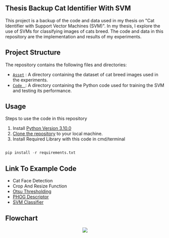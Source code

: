 ## Thesis Backup Cat Identifier With SVM
This project is a backup of the code and data used in my thesis on "Cat Identifier with Support Vector Machines (SVM)". In my thesis, I explore the use of SVMs for classifying images of cats breed. The code and data in this repository are the implementation and results of my experiments.


## Project Structure

The repository contains the following files and directories:
- [` Asset `](https://github.com/prasetyodefan/Cat_Identifier/tree/main/asset)  : A directory containing the dataset of cat breed images used in the experiments.
- [` Code  ` ](https://github.com/prasetyodefan/Cat_Identifier/tree/main/code)  : A directory containing the Python code used for training the SVM and testing its performance.


## Usage 

Steps to use the code in this repository
1. Install [Python Version 3.10.0](https://www.python.org/downloads/release/python-3100/)
2. [Clone the repository](https://docs.github.com/en/desktop/contributing-and-collaborating-using-github-desktop/adding-and-cloning-repositories/cloning-and-forking-repositories-from-github-desktop) to your local machine. 
3. Install Required Library with this code in cmd/terminal <br>
```python   

pip install -r requirements.txt    

```

## Link To Example Code

- Cat Face Detection
- Crop And Resize Function
- [Otsu Thresholding](https://github.com/prasetyodefan/Rand-code-backup/blob/main/Otsu.md)
- [PHOG Descriptor](https://github.com/prasetyodefan/Rand-code-backup/blob/main/Phog.md)
- [SVM Classifier](https://github.com/prasetyodefan/Rand-code-backup/blob/main/SVM.md)


## Flowchart 

<p align="center">
  
<img src="https://user-images.githubusercontent.com/20703698/219513644-09d8dba3-0d70-4460-b542-995ee74ae04a.png">
  
</p>



